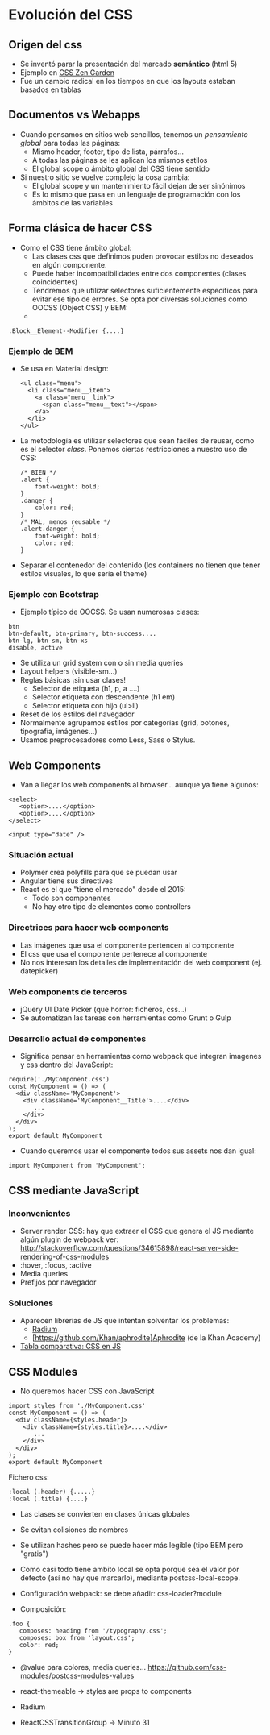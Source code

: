 # Evolución del CSS



## Origen del css

- Se inventó parar la presentación del marcado **semántico** (html 5)
- Ejemplo en [CSS Zen Garden](http://www.csszengarden.com/)
- Fue un cambio radical en los tiempos en que los layouts estaban basados en tablas


## Documentos vs Webapps
- Cuando pensamos en sitios web sencillos, tenemos un *pensamiento global* para todas las páginas:
    - Mismo header, footer, tipo de lista, párrafos...
    - A todas las páginas se les aplican los mismos estilos
    - El global scope o ámbito global del CSS tiene sentido
- Si nuestro sitio se vuelve complejo la cosa cambia:
    - El global scope y un mantenimiento fácil dejan de ser sinónimos
    - Es lo mismo que pasa en un lenguaje de programación con los ámbitos de las variables


## Forma clásica de hacer CSS
- Como el CSS tiene ámbito global: 
  - Las clases css que definimos puden provocar estilos no deseados en algún componente.
  - Puede haber incompatibilidades entre dos componentes (clases coincidentes)
  - Tendremos que utilizar selectores suficientemente específicos para evitar ese tipo de errores. Se opta por diversas soluciones como OOCSS (Object CSS) y BEM:
  - 
```
.Block__Element--Modifier {....}
```


### Ejemplo de BEM
- Se usa en Material design:

    ```
    <ul class="menu">
      <li class="menu__item">
        <a class="menu__link">
          <span class="menu__text"></span>
        </a>
      </li>
    </ul>
    ```


- La metodología es utilizar selectores que sean fáciles de reusar, como es el selector *class*. Ponemos ciertas restricciones a nuestro uso de CSS:

  ```
  /* BIEN */
  .alert {
      font-weight: bold;
  }
  .danger {
      color: red;
  }
  /* MAL, menos reusable */
  .alert.danger {
      font-weight: bold;
      color: red;
  }
  ```

- Separar el contenedor del contenido (los containers no tienen que tener estilos visuales, lo que sería el theme)


### Ejemplo con Bootstrap
- Ejemplo típico de OOCSS. Se usan numerosas clases:
```
btn
btn-default, btn-primary, btn-success....
btn-lg, btn-sm, btn-xs
disable, active
```
- Se utiliza un grid system con o sin media queries
- Layout helpers (visible-sm...)
- Reglas básicas ¡sin usar clases!
    - Selector de etiqueta (h1, p, a ....)
    - Selector etiqueta con descendente (h1 em)
    - Selector etiqueta con hijo (ul>li)
- Reset de los estilos del navegador
- Normalmente agrupamos estilos por categorías (grid, botones, tipografía, imágenes...)
- Usamos preprocesadores como Less, Sass o Stylus.



## Web Components
- Van a llegar los web components al browser... aunque ya tiene algunos:

```
<select>
   <option>....</option>
   <option>....</option>
</select>

<input type="date" />
```


### Situación actual

- Polymer crea polyfills para que se puedan usar
- Angular tiene sus directives
- React es el que "tiene el mercado" desde el 2015:
    - Todo son componentes
    - No hay otro tipo de elementos como controllers


### Directrices para hacer web components
- Las imágenes que usa el componente pertencen al componente
- El css que usa el componente pertenece al componente
- No nos interesan los detalles de implementación del web component (ej. datepicker)


### Web components de terceros
- jQuery UI Date Picker (que horror: ficheros, css...)
- Se automatizan las tareas con herramientas como Grunt o Gulp


### Desarrollo actual de componentes
- Significa pensar en herramientas como webpack que integran imagenes y css dentro del JavaScript:

```
require('./MyComponent.css')
const MyComponent = () => (
  <div className='MyComponent'>
    <div className='MyComponent__Title'>....</div>
       ...
    </div>
  </div>
);
export default MyComponent
```

- Cuando queremos usar el componente todos sus assets nos dan igual:

```
import MyComponent from 'MyComponent';
```



## CSS mediante JavaScript


### Inconvenientes

- Server render CSS: hay que extraer el CSS que genera el JS mediante algún plugin de webpack
  ver: http://stackoverflow.com/questions/34615898/react-server-side-rendering-of-css-modules
- :hover, :focus, :active
- Media queries
- Prefijos por navegador


### Soluciones
- Aparecen librerías de JS que intentan solventar los problemas:
  - [Radium](https://github.com/FormidableLabs/radium)
  - [https://github.com/Khan/aphrodite]Aphrodite (de la Khan Academy)
- [Tabla comparativa: CSS en JS](https://github.com/MicheleBertoli/css-in-js)



## CSS Modules
- No queremos hacer CSS con JavaScript

```
import styles from './MyComponent.css'
const MyComponent = () => (
  <div className={styles.header}>
    <div className={styles.title}>....</div>
       ...
    </div>
  </div>
);
export default MyComponent
```

Fichero css:
```
:local (.header) {.....}
:local (.title) {....}
```

- Las clases se convierten en clases únicas globales
- Se evitan colisiones de nombres 
- Se utilizan hashes pero se puede hacer más legible (tipo BEM pero "gratis")
- Como casi todo tiene ambito local se opta porque sea el valor por defecto (así no hay que marcarlo), mediante postcss-local-scope. 
- Configuración webpack: se debe añadir: css-loader?module 

- Composición:

```
.foo {
   composes: heading from '/typography.css';
   composes: box from 'layout.css';
   color: red;
}
```

- @value para colores, media queries...
https://github.com/css-modules/postcss-modules-values

- react-themeable -> styles are props to components
- Radium
- ReactCSSTransitionGroup -> Minuto 31




